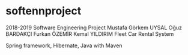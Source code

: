 # softennproject
2018-2019 Software Engineering Project
Mustafa Görkem UYSAL
Oğuz BARDAKÇI
Furkan ÖZEMİR
Kemal YILDIRIM
Fleet Car Rental System

Spring framework, Hibernate, Java with Maven
